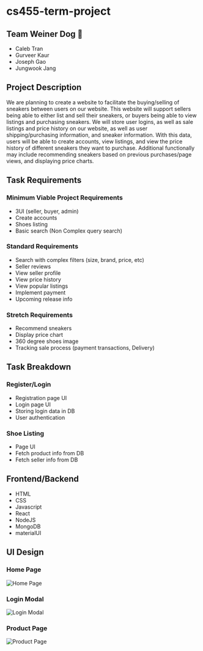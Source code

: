 # cs455-term-project

## Team Weiner Dog :dog: ##
* Caleb Tran 
* Gurveer Kaur 
* Joseph Gao
* Jungwook Jang 

## Project Description ##

We are planning to create a website to facilitate the buying/selling of sneakers between users on our website. This website will support sellers being able to either list and sell their sneakers, or buyers being able to view listings and purchasing sneakers. We will store user logins, as well as sale listings and price history on our website, as well as user shipping/purchasing information, and sneaker information. With this data, users will be able to create accounts, view listings, and view the price history of different sneakers they want to purchase. Additional functionally may include recommending sneakers based on previous purchases/page views, and displaying price charts.  

## Task Requirements ##

### Minimum Viable Project Requirements ###
* 3UI (seller, buyer, admin)
* Create accounts
* Shoes listing
* Basic search (Non Complex query search)

### Standard Requirements ###
* Search with complex filters (size, brand, price, etc)
* Seller reviews 
* View seller profile
* View price history 
* View popular listings 
* Implement payment
* Upcoming release info

### Stretch Requirements ###
* Recommend sneakers
* Display price chart
* 360 degree shoes image
* Tracking sale process (payment transactions, Delivery)

## Task Breakdown ##

### Register/Login ### 
* Registration page UI 
* Login page UI 
* Storing login data in DB
* User authentication

### Shoe Listing ### 
* Page UI 
* Fetch product info from DB
* Fetch seller info from DB 

## Frontend/Backend ## 
* HTML 
* CSS 
* Javascript 
* React
* NodeJS 
* MongoDB
* materialUI 

## UI Design ## 

### Home Page ###

![Home Page](https://user-images.githubusercontent.com/44458556/119916175-e2cae480-bf18-11eb-91d9-eb23e3bb659b.png)

### Login Modal ### 

![Login Modal](https://user-images.githubusercontent.com/44458556/119916332-2faebb00-bf19-11eb-8a2c-b7d41347c6ea.png)

### Product Page ### 

![Product Page](https://user-images.githubusercontent.com/44458556/119916396-4ce38980-bf19-11eb-97bf-d565bb0cccf7.png)



